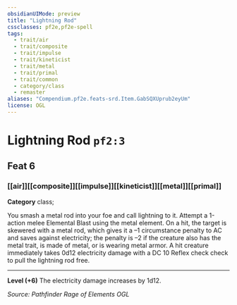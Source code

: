 ```yaml
---
obsidianUIMode: preview
title: "Lightning Rod"
cssclasses: pf2e,pf2e-spell
tags:
  - trait/air
  - trait/composite
  - trait/impulse
  - trait/kineticist
  - trait/metal
  - trait/primal
  - trait/common
  - category/class
  - remaster
aliases: "Compendium.pf2e.feats-srd.Item.GabSQXUprub2eyUm"
license: OGL
---
```

# Lightning Rod `pf2:3`
## Feat 6
### [[air]][[composite]][[impulse]][[kineticist]][[metal]][[primal]]

**Category** class; 




You smash a metal rod into your foe and call lightning to it. Attempt a 1-action melee Elemental Blast using the metal element. On a hit, the target is skewered with a metal rod, which gives it a –1 circumstance penalty to AC and saves against electricity; the penalty is –2 if the creature also has the metal trait, is made of metal, or is wearing metal armor. A hit creature immediately takes 0d12 electricity damage with a DC 10 Reflex check check to pull the lightning rod free.

* * *

**Level (+6)** The electricity damage increases by 1d12.

*Source: Pathfinder Rage of Elements*
*OGL*